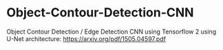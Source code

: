 # Object-Contour-Detection-CNN
Object Contour Detection / Edge Detection CNN using Tensorflow 2 using U-Net architecture: https://arxiv.org/pdf/1505.04597.pdf


